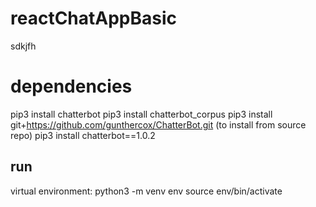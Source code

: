 # reactChatAppBasic
sdkjfh
 # dependencies
 <!-- brew install python-tk
 pip3 install openai
 pip3 install openai tk -->
 pip3 install chatterbot
 pip3 install chatterbot_corpus
 pip3 install git+https://github.com/gunthercox/ChatterBot.git (to install from source repo)
 pip3 install chatterbot==1.0.2 <!-- worked -->
 <!-- Running setup.py install for PyYAML ... done
Successfully installed PyYAML-3.13 chatterbot-1.0.2 chatterbot-corpus-1.2.0 click-8.1.3 joblib-1.2.0 mathparse-0.1.2 nltk-3.8.1 pint-0.22 pymongo-3.13.0 python-dateutil-2.7.5 regex-2023.6.3 six-1.16.0 sqlalchemy-1.2.19 typing-extensions-4.6.3 -->
 ## run
 virtual environment:
 python3 -m venv env
 source env/bin/activate
